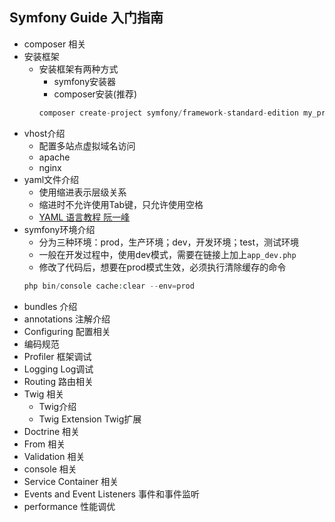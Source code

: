 ## Symfony Guide 入门指南
- composer 相关
- 安装框架
	- 安装框架有两种方式
		- symfony安装器
		- composer安装(推荐)
		``` php
        composer create-project symfony/framework-standard-edition my_project_name "3.4.*"
        ```
- vhost介绍
	- 配置多站点虚拟域名访问
	- apache
	- nginx
- yaml文件介绍
	- 使用缩进表示层级关系
	- 缩进时不允许使用Tab键，只允许使用空格
	- [YAML 语言教程 阮一峰](http://www.ruanyifeng.com/blog/2016/07/yaml.html)
- symfony环境介绍
	- 分为三种环境：prod，生产环境；dev，开发环境；test，测试环境
	- 一般在开发过程中，使用dev模式，需要在链接上加上`app_dev.php`
	- 修改了代码后，想要在prod模式生效，必须执行清除缓存的命令
	``` php
	php bin/console cache:clear --env=prod
    ```
- bundles 介绍
- annotations 注解介绍
- Configuring 配置相关
- 编码规范
- Profiler 框架调试
- Logging Log调试
- Routing 路由相关
- Twig 相关
	- Twig介绍
	- Twig Extension Twig扩展
- Doctrine 相关
- From 相关
- Validation 相关
- console 相关
- Service Container 相关
- Events and Event Listeners 事件和事件监听
- performance 性能调优
